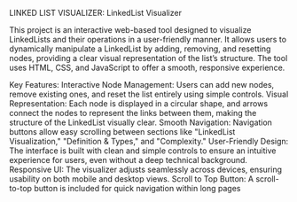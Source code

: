 LINKED LIST VISUALIZER:
LinkedList Visualizer

This project is an interactive web-based tool designed to visualize LinkedLists and their operations in a user-friendly manner. It allows users to dynamically manipulate a LinkedList by adding, removing, and resetting nodes, providing a clear visual representation of the list’s structure. The tool uses HTML, CSS, and JavaScript to offer a smooth, responsive experience.

Key Features:
Interactive Node Management: Users can add new nodes, remove existing ones, and reset the list entirely using simple controls.
Visual Representation: Each node is displayed in a circular shape, and arrows connect the nodes to represent the links between them, making the structure of the LinkedList visually clear.
Smooth Navigation: Navigation buttons allow easy scrolling between sections like "LinkedList Visualization," "Definition & Types," and "Complexity."
User-Friendly Design: The interface is built with clean and simple controls to ensure an intuitive experience for users, even without a deep technical background.
Responsive UI: The visualizer adjusts seamlessly across devices, ensuring usability on both mobile and desktop views.
Scroll to Top Button: A scroll-to-top button is included for quick navigation within long pages

